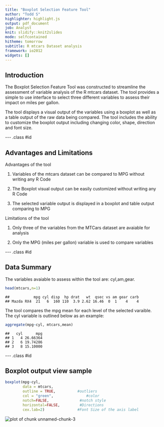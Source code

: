 ```yaml
---
title: "Boxplot Selection Feature Tool"
author: "Todd S"
highlighter: highlight.js
output: pdf_document
job: Analyst
knit: slidify::knit2slides
mode: selfcontained
hitheme: tomorrow
subtitle: R mtcars Dataset analysis
framework: io2012
widgets: []
---
```


## Introduction

The Boxplot Selection Feature Tool was constructed to streamline the assessment of variable analysis of the R mtcars dataset.  The tool provides a simple to use interface to select three different variables to assess their impact on miles per gallon.  

The tool displays a visual output of the variables using a boxplot as well as a table output of the raw data being compared.  The tool includes the ability to customize the boxplot output including changing color, shape, direction and font size.

--- .class #id 

## Advantages and Limitations

Advantages of the tool

1. Variables of the mtcars dataset can be compared to MPG without writing any R Code

2. The Boxplot visual output can be easily customized without writing any R Code

3. The selected variable output is displayed in a boxplot and table output comparing to MPG

Limitations of the tool

1. Only three of the variables from the MTCars dataset are avaiable for analysis

2. Only the MPG (miles per gallon) variable is used to compare variables

--- .class #id 

## Data Summary

The variables avaiable to assess within the tool are:  cyl,am,gear.

```r
head(mtcars,n=1)
```

```
##           mpg cyl disp  hp drat   wt  qsec vs am gear carb
## Mazda RX4  21   6  160 110  3.9 2.62 16.46  0  1    4    4
```
The tool compares the mpg mean for each level of the selected varaible.  The cyl variable is outlined below as an example:

```r
aggregate(mpg~cyl, mtcars,mean)
```

```
##   cyl      mpg
## 1   4 26.66364
## 2   6 19.74286
## 3   8 15.10000
```


--- .class #id 

## Boxplot output view sample


```r
boxplot(mpg~cyl, 
        data = mtcars,
        outline = TRUE,          #outliers
        col = "green",               #color
        notch=FALSE,              #notch style
        horizontal=FALSE,         #Directions
        cex.lab=2)               #Font Size of the axis label
```

![plot of chunk unnamed-chunk-3](assets/fig/unnamed-chunk-3-1.png)




